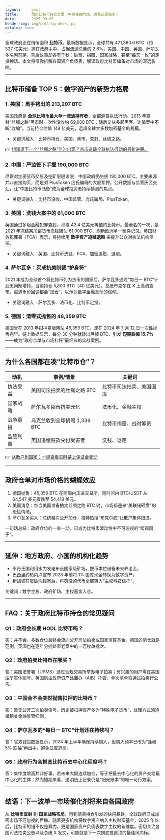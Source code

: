 ```yaml
---
layout:     post
title:      政府比特币持仓全景：中美坐拥六成，抛售还是做多？
date:       2025-09-05
header-img: img/post-bg-desk.jpg
catalog: true
---
```


全球政府正在悄悄囤积 **比特币**。最新数据显示，全球共有 471,380.6 BTC（约 327 亿美元）握在政府手中，占据流通总量的 2.6%。美国、中国、英国、萨尔瓦多名列前茅，背后故事却各有千秋：破案、捐赠、国家战略，甚至“每天一枚”的定投神话。本文将带你拆解各国资产负债表，解读政府比特币储备对市场的深远影响。

---

## 比特币储备 TOP 5：数字资产的新势力格局

### 1. 美国：黑手铐出的 213,297 BTC
美国政府是 **全球比特币最大单一流通持有者**，全部源自执法行动。2013 年查封“丝绸之路”黑市时一次性没收约 69,000 BTC；随后又从多起黑客、诈骗案中不断“收编”。当前持仓估值 148 亿美元，远超全球大多数加密基金的规模。

- 关键词融入：比特币持仓、美国、黑市、查封、丝绸之路。

👉 [想知道下一个“丝绸之路”何时出现？点击追踪全球执法行动的最新进展。](https://okxdog.com/)

### 2. 中国：严监管下手握 190,000 BTC
尽管对加密货币交易及挖矿层层设限，中国政府仍坐拥 190,000 BTC。主要来源并非直接购买，而是对 PlusToken 庞氏骗局的大额扣押。公开数据与监管灰区交汇，让“中国比特币储备”成为全球投资者持续猜测的焦点。

- 关键词融入：比特币没收、中国监管、庞氏骗局、PlusToken。

### 3. 英国：洗钱大案中的 61,000 BTC
英国通过多起金融犯罪查封，积累 42.4 亿美元等值的比特币。最著名的一次，是 2021 年冻结某加密货币洗钱团伙 61,000 BTC，刷新欧洲单一案件记录。英国财务犯罪署（FCA）表示，将持续用 **数字资产追赃退赔** 来提升公众对执法机构信任。

- 关键词融入：英国、比特币洗钱、FCA、加密追赃、退赔。

### 4. 萨尔瓦多：买成抗美制裁“护身符”
2021 年成为全球首个将比特币列为法币的国家后，萨尔瓦多通过“每日一 BTC”计划无间断增持，目前持仓 5,800 BTC（40 亿美元）。总统布克尔在 X 上高调宣布，每遇币价回调都会“加仓”，以示对数字金融革命的信仰。

- 关键词融入：萨尔瓦多、法币化、比特币定投。

### 5. 德国：清零式抛售的 46,359 BTC
德国曾在 2013 年扣押盗版网站 46,359 BTC，却在 2024 年 7 月 12 日一次性抛售完毕。链上数据显示，每分 30 分钟就转出巨额 BTC，引发 **短期跌幅 15.7%** ——成为“政府仓单与市场杠杆”最经典的实战案例。

---

## 为什么各国都在凑“比特币仓”？

| 动机       | 事例/情景                               | 关键词                    |
|------------|-----------------------------------------|---------------------------|
| 执法受益   | 美国司法拍卖的丝绸之路 BTC             | 比特币司法拍卖、美国国库 |
| 国家战略   | 萨尔瓦多囤币抗美元化                   | 法币化、金融主权         |
| 战争募捐   | 乌克兰收到全球捐赠 1,336 BTC            | 比特币捐赠、战时筹资     |
| 监管利器   | 英国追缴赃款兑付受害者                 | 洗钱、退赔               |

👉 [从散户到国家：一键查看实时链上保证金变动](https://okxdog.com/)

---

## 政府仓单对市场价格的蝴蝶效应

1. 德国抛售：46,359 BTC 在两周内压进交易所，短时间内 BTC/USDT 从 64,547 美元骤跌至 54,418 美元。  
2. 美国消息：每当美国准备拍卖丝绸之路 BTC 时，市场都迎来“美联储砸盘”的恐慌情绪。  
3. 萨尔瓦多买入：总统每次公开加仓，推特热搜“布克尔底”让散户集体跟进。  

一句话总结：政府仓位的一举一动，已成为比特币波动性中不可忽视的“宏观因子”。

---

## 延伸：地方政府、小国的机构化趋势

- 不丹王国利用水力发电布设国家级矿场，按币本位储备未来养老金。  
- 巴西里约热内卢宣布 2028 年前将 1% 国库现金转换为数字资产。  
- 新加坡在屡破洗钱案后，将罚没的代币全部转入“主权科技信托”。  

关键词：数字主权、政府矿场、主权基金入仓。

---

## FAQ：关于政府比特币持仓的常见疑问

### Q1：政府会长期 HODL 比特币吗？
答：并不会。多数仓位最终会流向公开司法拍卖或国家清算基金。德国的清仓就是范例，英国也在逐年分批处置老案中的一万枚单批次。

### Q2：政府拍卖比特币在哪买？
答：美国法警署（USMS）通过合规交易所举办电子拍卖；有兴趣的用户需在美国注册实体账号。英国则由政府资产处置办（AIB）托管，单次清单将通过拍卖行公告。

### Q3：中国会不会突然抛售扣押的比特币？
答：暂无公开二次拍卖信号。历史被扣押资产多为“特殊电子货币”，处理方式须遵循相关金融监管细则。

### Q4：萨尔瓦多的“每日一 BTC”计划还在持续吗？
答：官方钱包数据显示，2024 年上半年确保持续购入，但购入频率已改为“逢破 5% 跌幅”再出手，避免过度追高。

### Q5：政府行为会推高比特币去中心化程度吗？
答：集中度增高并非好事。若未来大国连续加仓，等于把最去中心化的资产交给最中心化的主体；然而短期来看，透明链上记录仍是“阳光账本”的唯一可行方案。

---

## 结语：下一波单一市场催化剂将来自各国政府

从 **比特币查封** 到 **国家战略布局**，再到清空持仓引发的快闪暴跌，全球政府已成加密市场不可忽视的巨鲸。随着更多机构将数字资产纳入主权财富基金，2025 年以后，比特币的锚不仅是算力，更是国家资产负债表数字主权的新维度。密切关注各国司法拍卖公告以及总统 X 发文，可能就是下一次捞底或逃顶的最佳风向标。